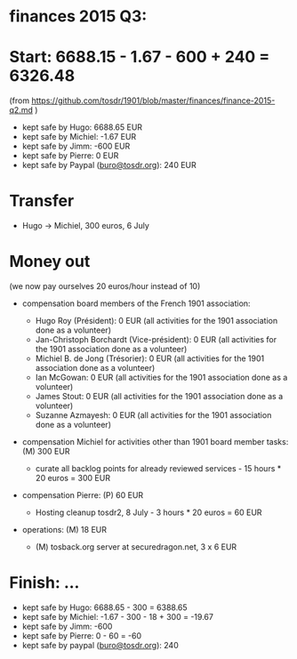 # finances 2015 Q3:

# Start: 6688.15 - 1.67 - 600 + 240 = 6326.48
(from https://github.com/tosdr/1901/blob/master/finances/finance-2015-q2.md )

* kept safe by Hugo: 6688.65 EUR
* kept safe by Michiel: -1.67 EUR
* kept safe by Jimm: -600 EUR
* kept safe by Pierre: 0 EUR
* kept safe by Paypal (buro@tosdr.org): 240 EUR


# Transfer

* Hugo -> Michiel, 300 euros, 6 July


# Money out

(we now pay ourselves 20 euros/hour instead of 10)

* compensation board members of the French 1901 association:
   * Hugo Roy (Président):			0 EUR (all activities for the 1901 association done as a volunteer)
   * Jan-Christoph Borchardt (Vice-président):	0 EUR (all activities for the 1901 association done as a volunteer)
   * Michiel B. de Jong (Trésorier):		0 EUR (all activities for the 1901 association done as a volunteer)
   * Ian McGowan:				0 EUR (all activities for the 1901 association done as a volunteer)
   * James Stout:				0 EUR (all activities for the 1901 association done as a volunteer)
   * Suzanne Azmayesh:				0 EUR (all activities for the 1901 association done as a volunteer)


* compensation Michiel for activities other than 1901 board member tasks: (M) 300 EUR
    * curate all backlog points for already reviewed services - 15 hours * 20 euros = 300 EUR

* compensation Pierre: (P) 60 EUR
    * Hosting cleanup tosdr2, 8 July - 3 hours * 20 euros = 60 EUR

* operations: (M) 18 EUR
    * (M) tosback.org server at securedragon.net, 3 x 6 EUR


# Finish: ...
 
* kept safe by Hugo: 6688.65 - 300 = 6388.65
* kept safe by Michiel: -1.67 - 300 - 18 + 300 = -19.67
* kept safe by Jimm: -600
* kept safe by Pierre: 0 - 60 = -60
* kept safe by paypal (buro@tosdr.org): 240
